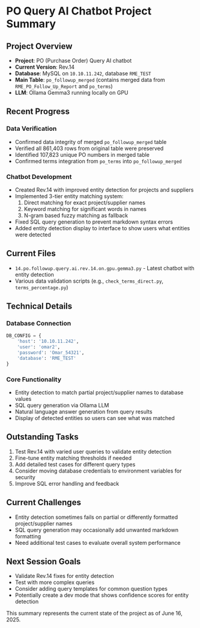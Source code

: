 # PO Query AI Chatbot Project Summary

## Project Overview
- **Project**: PO (Purchase Order) Query AI chatbot 
- **Current Version**: Rev.14
- **Database**: MySQL on `10.10.11.242`, database `RME_TEST`
- **Main Table**: `po_followup_merged` (contains merged data from `RME_PO_Follow_Up_Report` and `po_terms`)
- **LLM**: Ollama Gemma3 running locally on GPU

## Recent Progress

### Data Verification
- Confirmed data integrity of merged `po_followup_merged` table
- Verified all 861,403 rows from original table were preserved
- Identified 107,823 unique PO numbers in merged table
- Confirmed terms integration from `po_terms` into `po_followup_merged`

### Chatbot Development
- Created Rev.14 with improved entity detection for projects and suppliers
- Implemented 3-tier entity matching system:
  1. Direct matching for exact project/supplier names
  2. Keyword matching for significant words in names
  3. N-gram based fuzzy matching as fallback
- Fixed SQL query generation to prevent markdown syntax errors
- Added entity detection display to interface to show users what entities were detected

## Current Files
- `14.po.followup.query.ai.rev.14.on.gpu.gemma3.py` - Latest chatbot with entity detection
- Various data validation scripts (e.g., `check_terms_direct.py`, `terms_percentage.py`)

## Technical Details

### Database Connection
```python
DB_CONFIG = {
    'host': '10.10.11.242',
    'user': 'omar2',
    'password': 'Omar_54321',
    'database': 'RME_TEST'
}
```

### Core Functionality
- Entity detection to match partial project/supplier names to database values
- SQL query generation via Ollama LLM
- Natural language answer generation from query results
- Display of detected entities so users can see what was matched

## Outstanding Tasks
1. Test Rev.14 with varied user queries to validate entity detection
2. Fine-tune entity matching thresholds if needed
3. Add detailed test cases for different query types
4. Consider moving database credentials to environment variables for security
5. Improve SQL error handling and feedback

## Current Challenges
- Entity detection sometimes fails on partial or differently formatted project/supplier names
- SQL query generation may occasionally add unwanted markdown formatting
- Need additional test cases to evaluate overall system performance

## Next Session Goals
- Validate Rev.14 fixes for entity detection
- Test with more complex queries
- Consider adding query templates for common question types
- Potentially create a dev mode that shows confidence scores for entity detection

This summary represents the current state of the project as of June 16, 2025.
